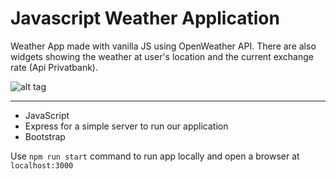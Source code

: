 # Javascript Weather Application

Weather App made with vanilla JS using OpenWeather API. There are also widgets showing the weather at user's location and the current exchange rate (Api Privatbank).

![alt tag](http://images.mony.com.ua/oswald/161108259203_kiss_47kb.jpg)

***
- JavaScript 
- Express for a simple server to run our application
- Bootstrap


Use `npm run start` command to run app locally and open a browser at `localhost:3000`
